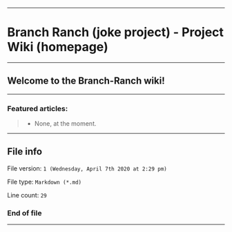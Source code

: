 
***

# Branch Ranch (joke project) - Project Wiki (homepage)

***

## Welcome to the Branch-Ranch wiki!

***

### Featured articles:

> * None, at the moment.

***

## File info

File version: `1 (Wednesday, April 7th 2020 at 2:29 pm)`

File type: `Markdown (*.md)`

Line count: `29`

### End of file

***
